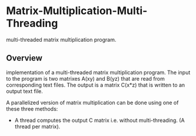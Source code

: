 # Matrix-Multiplication-Multi-Threading
multi-threaded matrix multiplication program.
## Overview
implementation of  a multi-threaded matrix multiplication program.
The input to the program is two matrixes A(xy) and B(yz) that are read from corresponding text files. The output is a matrix C(x*z) that is written to an output text file.

A parallelized version of matrix multiplication can be done using one of these three methods:

 * A thread computes the output C matrix i.e. without multi-threading. (A thread per matrix).
